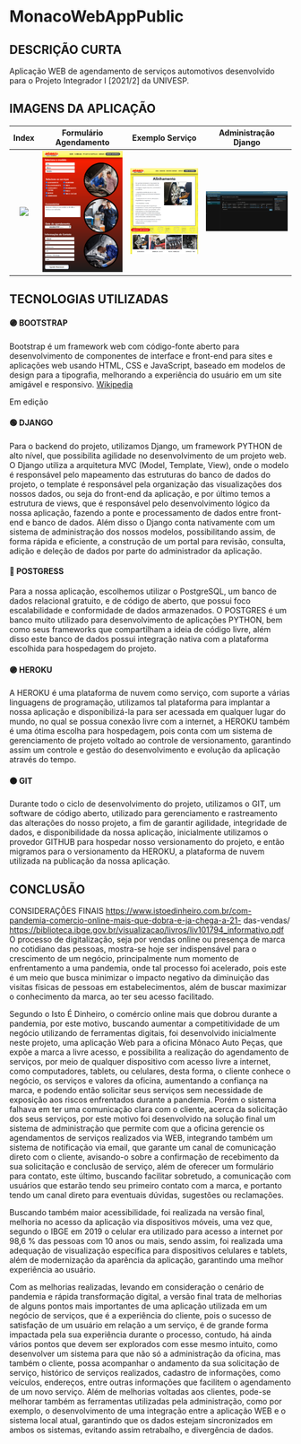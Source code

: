 # MonacoWebAppPublic

## DESCRIÇÃO CURTA
Aplicação WEB de agendamento de serviços automotivos desenvolvido para o Projeto Integrador I [2021/2] da UNIVESP.

## IMAGENS DA APLICAÇÃO

Index                      |  Formulário Agendamento   |  Exemplo Serviço          |  Administração Django     |
:-------------------------:|:-------------------------:|:-------------------------:|:-------------------------:
<img src="/images/mwa_index.png" width="220">  |  <img src="/images/mwa_form.png" width="220">  |  <img src="/images/mwa_service.png" width="220">  |  <img src="/images/mwa_admin.png" width="220">



## TECNOLOGIAS UTILIZADAS
#### 🟣 BOOTSTRAP

Bootstrap é um framework web com código-fonte aberto para desenvolvimento de componentes de interface e front-end para sites e aplicações web usando HTML, CSS e JavaScript, baseado em modelos de design para a tipografia, melhorando a experiência do usuário em um site amigável e responsivo. [Wikipedia](https://pt.wikipedia.org/wiki/Bootstrap_(framework_front-end))

Em edição

#### 🟢 DJANGO

Para o backend do projeto, utilizamos Django, um framework PYTHON de alto nível, que possibilita 
agilidade no desenvolvimento de um projeto web.
O Django utiliza a arquitetura MVC (Model, Template, View), onde o modelo é responsável pelo 
mapeamento das estruturas do banco de dados do projeto, o template é responsável pela organização 
das visualizações dos nossos dados, ou seja do front-end da aplicação, e por último temos a estrutura de 
views, que é responsável pelo desenvolvimento lógico da nossa aplicação, fazendo a ponte e 
processamento de dados entre front-end e banco de dados.
Além disso o Django conta nativamente com um sistema de administração dos nossos modelos, 
possibilitando assim, de forma rápida e eficiente, a construção de um portal para revisão, consulta, adição 
e deleção de dados por parte do administrador da aplicação.

#### 🔵 POSTGRESS

Para a nossa aplicação, escolhemos utilizar o PostgreSQL, um banco de dados relacional gratuito, e de 
código de aberto, que possui foco escalabilidade e conformidade de dados armazenados. O POSTGRES é 
um banco muito utilizado para desenvolvimento de aplicações PYTHON, bem como seus frameworks que 
compartilham a ideia de código livre, além disso este banco de dados possui integração nativa com a 
plataforma escolhida para hospedagem do projeto.

#### 🟣 HEROKU

A HEROKU é uma plataforma de nuvem como serviço, com suporte a várias linguagens de programação, 
utilizamos tal plataforma para implantar a nossa aplicação e disponibilizá-la para ser acessada em 
qualquer lugar do mundo, no qual se possua conexão livre com a internet, a HEROKU também é uma 
ótima escolha para hospedagem, pois conta com um sistema de gerenciamento de projeto voltado ao 
controle de versionamento, garantindo assim um controle e gestão do desenvolvimento e evolução da 
aplicação através do tempo.

#### 🟠 GIT

Durante todo o ciclo de desenvolvimento do projeto, utilizamos o GIT, um software de código aberto, 
utilizado para gerenciamento e rastreamento das alterações do nosso projeto, a fim de garantir agilidade, 
integridade de dados, e disponibilidade da nossa aplicação, inicialmente utilizamos o provedor GITHUB 
para hospedar nosso versionamento do projeto, e então migramos para o versionamento da HEROKU, a 
plataforma de nuvem utilizada na publicação da nossa aplicação.

## CONCLUSÃO

CONSIDERAÇÕES FINAIS
https://www.istoedinheiro.com.br/com-pandemia-comercio-online-mais-que-dobra-e-ja-chega-a-21-
das-vendas/
https://biblioteca.ibge.gov.br/visualizacao/livros/liv101794_informativo.pdf
O processo de digitalização, seja por vendas online ou presença de marca no cotidiano das pessoas, 
mostra-se hoje ser indispensável para o crescimento de um negócio, principalmente num momento de 
enfrentamento a uma pandemia, onde tal processo foi acelerado, pois este é um meio que busca 
minimizar o impacto negativo da diminuição das visitas físicas de pessoas em estabelecimentos, além de 
buscar maximizar o conhecimento da marca, ao ter seu acesso facilitado. 

Segundo o Isto É Dinheiro, o comércio online mais que dobrou durante a pandemia, por este motivo, 
buscando aumentar a competitividade de um negócio utilizando de ferramentas digitais, foi desenvolvido 
inicialmente neste projeto, uma aplicação Web para a oficina Mônaco Auto Peças, que expõe a marca a 
livre acesso, e possibilita a realização do agendamento de serviços, por meio de qualquer dispositivo com 
acesso livre a internet, como computadores, tablets, ou celulares, desta forma, o cliente conhece o 
negócio, os serviços e valores da oficina, aumentando a confiança na marca, e podendo então solicitar 
seus serviços sem necessidade de exposição aos riscos enfrentados durante a pandemia. Porém o sistema 
falhava em ter uma comunicação clara com o cliente, acerca da solicitação dos seus serviços, por este 
motivo foi desenvolvido na solução final um sistema de administração que permite com que a oficina 
gerencie os agendamentos de serviços realizados via WEB, integrando também um sistema de notificação 
via email, que garante um canal de comunicação direto com o cliente, avisando-o sobre a confirmação de 
recebimento da sua solicitação e conclusão de serviço, além de oferecer um formulário para contato, este 
último, buscando facilitar sobretudo, a comunicação com usuários que estarão tendo seu primeiro 
contato com a marca, e portanto tendo um canal direto para eventuais dúvidas, sugestões ou 
reclamações.

Buscando também maior acessibilidade, foi realizada na versão final, melhoria no acesso da aplicação via 
dispositivos móveis, uma vez que, segundo o IBGE em 2019 o celular era utilizado para acesso a internet 
por 98,6 % das pessoas com 10 anos ou mais, sendo assim, foi realizada uma adequação de visualização 
específica para dispositivos celulares e tablets, além de modernização da aparência da aplicação, 
garantindo uma melhor experiência ao usuário.

Com as melhorias realizadas, levando em consideração o cenário de pandemia e rápida transformação
digital, a versão final trata de melhorias de alguns pontos mais importantes de uma aplicação utilizada em 
um negócio de serviços, que é a experiência do cliente, pois o sucesso de satisfação de um usuário em 
relação a um serviço, é de grande forma impactada pela sua experiência durante o processo, contudo, há 
ainda vários pontos que devem ser explorados com esse mesmo intuito, como desenvolver um sistema 
para que não só a administração da oficina, mas também o cliente, possa acompanhar o andamento da 
sua solicitação de serviço, histórico de serviços realizados, cadastro de informações, como veículos, 
endereços, entre outras informações que facilitem o agendamento de um novo serviço. Além de
melhorias voltadas aos clientes, pode-se melhorar também as ferramentas utilizadas pela administração, 
como por exemplo, o desenvolvimento de uma integração entre a aplicação WEB e o sistema local atual, 
garantindo que os dados estejam sincronizados em ambos os sistemas, evitando assim retrabalho, e 
divergência de dados.

